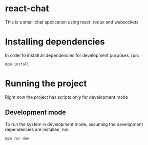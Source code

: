 # react-chat
This is a small chat application using react, redux and websockets

# Installing dependencies
In order to install all dependencies for development purposes, run:

`npm install`

# Running the project
Right now the project has scripts only for development mode

## Development mode
To run the system in development mode, assuming the development dependencies are installed, run:

`npm run dev`

